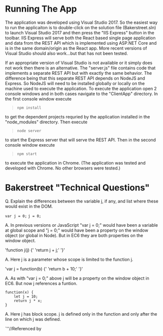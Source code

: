 ﻿Running The App
===============

The application was developed using Visual Studio 2017.  So the easiest way to run the applicaiton is to double-click on the solution file (Bakerstreet.sln) to launch Visual Studio 2017 and then press the "IIS Express" button in the toolbar.  IIS Express will serve both the React based single page application and data from the REST API which is implemented using ASP.NET Core and is in the same domain/origin as the React app.  More recent versions of Visual Studio should also work...but that has not been tested.

If an appropriate version of Visual Studio is not available or it simply does not work then there is an alternative.  The "server.js" file contains code that implements a separate REST API but with exactly the same behavior.  The difference being that this separate REST API depends on NodeJS and Express.  So NodeJS will need to be installed globally or locally on the machine used to execute the application.  To execute the application open 2 console windows and in both cases navigate to the "ClientApp" directory.  In the first console window execute 

> `npm install`
	
to get the dependent projects requried by the application installed in the "node_modules" directory.  Then execute
  
> `node server` 
	
to start the Express server that will serve the REST API.  Then in the second console window execute

> `npm start` 
	
to execute the application in Chrome.  (The application was tested and developed with Chrome.  No other browsers were tested.)

Bakerstreet "Technical Questions"
=================================

Q. Explain the differences between the variable j, if any, and list where these would exist in the DOM.

`var j = 0;`
`j = 0;`

A. In previous versions or JavaScript "var j = 0;" would have been a variable at global scope and "j = 0;" would have been a property on the window object (or global in Node).  But in EC6 they are both properties on the window object.

'function j(j) {'
    'return j + j;'
'}'

A. Here j is a parameter whose scope is limited to the function j.

'var j = function(b) {'
    'return b + 10;'
'}'

A. As with "var j = 0;" above j will be a property on the window object in EC6.  But now j references a funtion.

```
function(x) {
    let j = 10;
    return j * x;
}
```

A. Here j has block scope.  j is defined only in the function and only after the line on which j was defined.

`''//Referenced by <script src=”file.js” />
var j = 10;
'''

A. Once again j will be a property on the window object in EC6.

A. The question about "where these would exist in the DOM" is puzzling to me.  JavaScript code exists in the DOM in <script> elements and in-line for things like defining behavior for events.  But I have the feeling that the question is after something else.  But for now this is the best I can do.

Q. What ways could this function be executed?

```var a = function(b) {
    return b * 10;
}```

A.
1. `a(numberParam)`
   Context is window (global context).
2. `AnObject.f = a;`
   `AnObject.f(numberParam);`
   Context is AnOject.
3. `var AnObject = new a(numberParam)`
4. `a.apply(desiredContext, arrayOfArguments);`
5. `a.call(desiredContext, arg1, arg2, arg3, <more args here>);`
6. `(function(b) { return b * 10; })(numberParam);`

Q. What does this function do? How would you unit test this function?

```export default function c(...funcs) {
  if (funcs.length === 0) {
    return arg => arg
  }
  if (funcs.length === 1) {
    return funcs[0]
  }
}```

A. 'c' is a function that takes 0 to n functions as parameters which we will refer to as F1, F2, ... Fn-1, Fn.  Passing in anything other than functions will likely result in an exception.  The return value is a function that we will refer to a R.  If no parameters are passed into function 'c' then when R is executed it will return the first parameter passed in to it if at least 1 parameter is supplied.  If no parameter are supplied then 'undefined' is returned.  If a single parameter (F1) is passed into function 'c' then R is the same as F1.  If 2 or more parameters (F1, F2, ... Fn) are passed into function 'c' then R begins by executing Fn and passing to Fn the arguments that were passed into R.  Then Fn-1 is executed with the result returned from the execution of Fn passed in as parameter.  Then Fn-2 is executed with the result returned from the execution of Fn-1 passed in as parameter.  This process continues until F1 is executed with the result returned from the execution of F2 passed in as parameter.  So R = F1(F2( ... Fn-1(Fn(...args)) ... ))

There are 3 cases to test.  The first is passing in 0 functions.  The second is passing in 1 function.  And the third is passing in 2 or more functions.  (Passing in 2 functions effectively test for any number of funtions greater than or equal to 2.)


Bakerstreet "Coding Test" Questions
===================================

Q. How did you approach the design of this application.

A. The application is constructed as a directed acyclic graph.  The application consists of a core which includes application state, domain logic and application specific logic.  Persistence, infrastructure and UI depend on the core through dependency inversion.  Generally dependency inversion would be achieved by defining interfaces in the core and then implementing the elements of persistance, infrastructure and UI to adhere to those interfaces.  Doing so makes it possible to change implementations of those elements without having to change the core.  However EC6 does not have interfaces.  So the elements have to be implemented as if those interfaces did exist...which requires a bit more discipline.

Q. Why did you choose the specific events to trigger actions?

A. The goal of the application is to demonstrate the items specified in the Bakerstreet instructions and one or two other features.  Decisions about what events to use to trigger actions was based solely on achieving that goal.

Q. Did you place all state into Redux or was it a combination of React and Redux?

A. All state in Redux.  There may be situations where state is not in Redux but they should be rare.  For example you might have a service that would maintain its own state because it is incorporated into different applications and may be part of future applications.

Q. How did you get React and Redux to play nicely together?

A. Used the React-Redux library.

Q. What changes would you make if you had more time to complete this application?

A. Setup a continuous delivery/continous deployment pipeline using Docker.

A Word About Testing
====================

There are no unit tests included in the project.  This is primarily a result of time constraints as I would want to learn Enzyme and Jest.  But I will state that I have some reservations about how extensive testing should be, when and where it should be used and it's return on investment.  I would be happy to discuss these issues further.